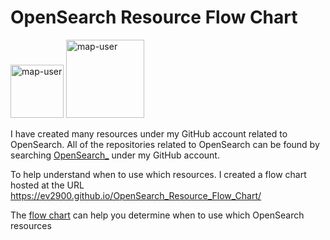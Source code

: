 # OpenSearch Resource Flow Chart

 <img width="85" alt="map-user" src="https://img.shields.io/badge/views-374-green"> <img width="125" alt="map-user" src="https://img.shields.io/badge/unique visits-108-green">

I have created many resources under my GitHub account related to OpenSearch. All of the repositories related to OpenSearch can be found by searching [OpenSearch_](https://github.com/ev2900?tab=repositories&q=OpenSearch_&type=&language=&sort=) under my GitHub account.

To help understand when to use which resources. I created a flow chart hosted at the URL https://ev2900.github.io/OpenSearch_Resource_Flow_Chart/

The [flow chart](https://ev2900.github.io/OpenSearch_Resource_Flow_Chart/) can help you determine when to use which OpenSearch resources

